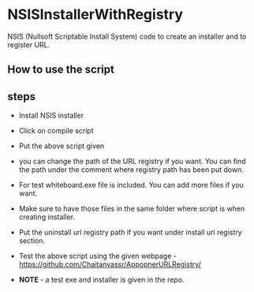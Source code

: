 # NSISInstallerWithRegistry
NSIS (Nullsoft Scriptable Install System) code to create an installer and to register URL.

## How to use the script
## steps
- Install NSIS installer
- Click on compile script
- Put the above script given
- you can change the path of the URL registry if you want. You can find the path under the comment where registry path has been put down.
- For test whiteboard.exe file is included. You can add more files if you want.
- Make sure to have those files in the same folder where script is when creating installer.
- Put the uninstall url registry path if you want under install url registry section.

- Test the above script using the given webpage - https://github.com/Chaitanyassr/AppopnerURLRegistry/
- <strong>NOTE</strong> - a test exe and installer is given in the repo.
